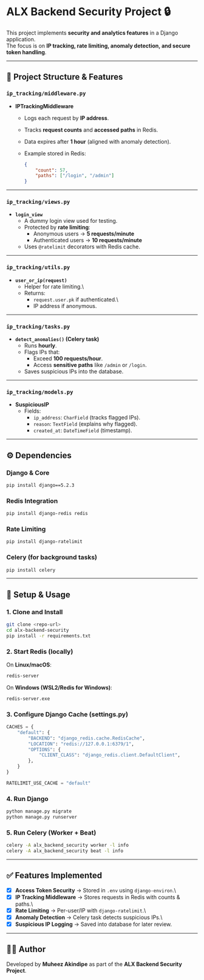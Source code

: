 # ALX Backend Security Project 🔒

This project implements **security and analytics features** in a Django
application.\
The focus is on **IP tracking, rate limiting, anomaly detection, and
secure token handling**.

------------------------------------------------------------------------

## 📂 Project Structure & Features

### `ip_tracking/middleware.py`

-   **IPTrackingMiddleware**
    -   Logs each request by **IP address**.

    -   Tracks **request counts** and **accessed paths** in Redis.

    -   Data expires after **1 hour** (aligned with anomaly detection).

    -   Example stored in Redis:

        ``` json
        {
            "count": 57,
            "paths": ["/login", "/admin"]
        }
        ```

------------------------------------------------------------------------

### `ip_tracking/views.py`

-   **`login_view`**
    -   A dummy login view used for testing.
    -   Protected by **rate limiting**:
        -   Anonymous users → **5 requests/minute**
        -   Authenticated users → **10 requests/minute**
    -   Uses `@ratelimit` decorators with Redis cache.

------------------------------------------------------------------------

### `ip_tracking/utils.py`

-   **`user_or_ip(request)`**
    -   Helper for rate limiting.\
    -   Returns:
        -   `request.user.pk` if authenticated.\
        -   IP address if anonymous.

------------------------------------------------------------------------

### `ip_tracking/tasks.py`

-   **`detect_anomalies()` (Celery task)**
    -   Runs **hourly**.
    -   Flags IPs that:
        -   Exceed **100 requests/hour**.
        -   Access **sensitive paths** like `/admin` or `/login`.
    -   Saves suspicious IPs into the database.

------------------------------------------------------------------------

### `ip_tracking/models.py`

-   **SuspiciousIP**
    -   Fields:
        -   `ip_address`: `CharField` (tracks flagged IPs).
        -   `reason`: `TextField` (explains why flagged).
        -   `created_at`: `DateTimeField` (timestamp).

------------------------------------------------------------------------

## ⚙️ Dependencies

### Django & Core

``` bash
pip install django==5.2.3
```

### Redis Integration

``` bash
pip install django-redis redis
```

### Rate Limiting

``` bash
pip install django-ratelimit
```

### Celery (for background tasks)

``` bash
pip install celery
```

------------------------------------------------------------------------

## 🚀 Setup & Usage

### 1. Clone and Install

``` bash
git clone <repo-url>
cd alx-backend-security
pip install -r requirements.txt
```

### 2. Start Redis (locally)

On **Linux/macOS**:

``` bash
redis-server
```

On **Windows (WSL2/Redis for Windows)**:

``` bash
redis-server.exe
```

### 3. Configure Django Cache (settings.py)

``` python
CACHES = {
    "default": {
        "BACKEND": "django_redis.cache.RedisCache",
        "LOCATION": "redis://127.0.0.1:6379/1",
        "OPTIONS": {
            "CLIENT_CLASS": "django_redis.client.DefaultClient",
        },
    }
}

RATELIMIT_USE_CACHE = "default"
```

### 4. Run Django

``` bash
python manage.py migrate
python manage.py runserver
```

### 5. Run Celery (Worker + Beat)

``` bash
celery -A alx_backend_security worker -l info
celery -A alx_backend_security beat -l info
```

------------------------------------------------------------------------

## ✅ Features Implemented

-   [x] **Access Token Security** → Stored in `.env` using
    `django-environ`.\
-   [x] **IP Tracking Middleware** → Stores requests in Redis with
    counts & paths.\
-   [x] **Rate Limiting** → Per-user/IP with `django-ratelimit`.\
-   [x] **Anomaly Detection** → Celery task detects suspicious IPs.\
-   [x] **Suspicious IP Logging** → Saved into database for later
    review.

------------------------------------------------------------------------

## 🧑‍💻 Author

Developed by **Muheez Akindipe** as part of the **ALX Backend Security
Project**.
